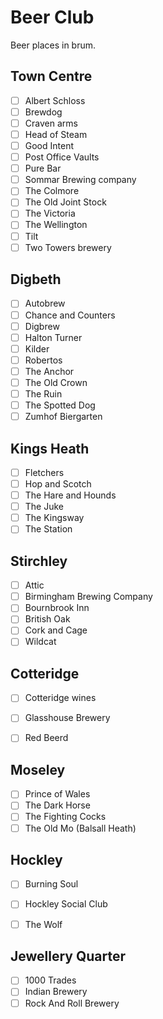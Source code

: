 # Beer Club

Beer places in brum.

## Town Centre

- [ ] Albert Schloss
- [ ] Brewdog
- [ ] Craven arms
- [ ] Head of Steam
- [ ] Good Intent
- [ ] Post Office Vaults
- [ ] Pure Bar
- [ ] Sommar Brewing company
- [ ] The Colmore
- [ ] The Old Joint Stock
- [ ] The Victoria
- [ ] The Wellington
- [ ] Tilt
- [ ] Two Towers brewery

## Digbeth

- [ ] Autobrew
- [ ] Chance and Counters
- [ ] Digbrew
- [ ] Halton Turner
- [ ] Kilder
- [ ] Robertos
- [ ] The Anchor
- [ ] The Old Crown
- [ ] The Ruin
- [ ] The Spotted Dog
- [ ] Zumhof Biergarten

## Kings Heath

- [ ] Fletchers
- [ ] Hop and Scotch
- [ ] The Hare and Hounds
- [ ] The Juke
- [ ] The Kingsway
- [ ] The Station

## Stirchley

- [ ] Attic
- [ ] Birmingham Brewing Company
- [ ] Bournbrook Inn
- [ ] British Oak
- [ ] Cork and Cage
- [ ] Wildcat

## Cotteridge

- [ ] Cotteridge wines
- [ ] Glasshouse Brewery
- [ ] Red Beerd


## Moseley

- [ ] Prince of Wales
- [ ] The Dark Horse
- [ ] The Fighting Cocks
- [ ] The Old Mo (Balsall Heath)

## Hockley

- [ ] Burning Soul
- [ ] Hockley Social Club
- [ ] The Wolf
 

## Jewellery Quarter

- [ ] 1000 Trades
- [ ] Indian Brewery
- [ ] Rock And Roll Brewery
